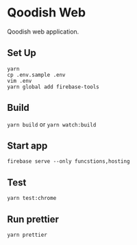 # Qoodish Web
Qoodish web application.

## Set Up
`yarn`  
`cp .env.sample .env`  
`vim .env`  
`yarn global add firebase-tools`

## Build
`yarn build`
or
`yarn watch:build`

## Start app
`firebase serve --only funcstions,hosting`

## Test
`yarn test:chrome`

## Run prettier
`yarn prettier`

